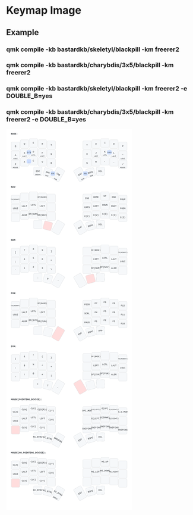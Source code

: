 # Keymap Image

## Example
### qmk compile -kb bastardkb/skeletyl/blackpill -km freerer2
### qmk compile -kb bastardkb/charybdis/3x5/blackpill -km freerer2
### qmk compile -kb bastardkb/skeletyl/blackpill -km freerer2 -e DOUBLE_B=yes
### qmk compile -kb bastardkb/charybdis/3x5/blackpill -km freerer2 -e DOUBLE_B=yes

![keymap image](/users/freerer2/docs/freerer2.svg)
